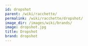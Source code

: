 ```yaml
---
id: dropshot
parent: /wiki/racchette/
permalink: /wiki/racchette/dropshot/
image_dir: /images/wiki/brands/
image: dropshot.jpg
title: Dropshot
brand: dropshot
---
```

